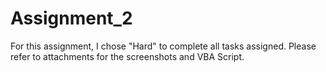 # Assignment_2

For this assignment, I chose "Hard" to complete all tasks assigned.
Please refer to attachments for the screenshots and VBA Script.
